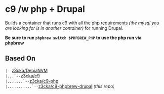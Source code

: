 # c9 /w php + Drupal
Builds a container that runs c9 with all the php requirements _(the mysql you are looking for is in another container)_ for running Drupal.

**Be sure to run `phpbrew switch $PHPBREW_PHP` to use the php run via phpbrew**
## Based On
``|--``[z3cka/DebiaNVM](https://hub.docker.com/r/z3cka/debianvm/)  
``|...`--``[z3cka/c9](https://hub.docker.com/r/z3cka/c9/)  
``|.......`--``[z3cka/c9-php](https://hub.docker.com/r/z3cka/c9-php/)  
``|...........`--``[z3cka/c9-phpbrew-drupal](https://hub.docker.com/r/z3cka/c9-phpbrew-drupal/) _(this repo)_
